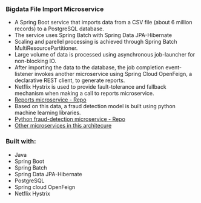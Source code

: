 ### Bigdata File Import Microservice
  - A Spring Boot service that imports data from a CSV file (about 6 million records) to a PostgreSQL database.
  - The service uses Spring Batch with Spring Data JPA-Hibernate 
  - Scaling and parellel processing is achieved through Spring Batch MultiResourcePartitioner.
  - Large volume of data is processed using asynchronous job-launcher for non-blocking IO.
  - After importing the data to the database, the job completion event-listener invokes another microservice using Spring Cloud OpenFeign, a declarative REST client, to generate reports.
  - Netflix Hystrix is used to provide fault-tolerance and fallback mechanism when making a call to reports microservice.
  - [Reports microservice - Repo](https://github.com/vjpal3/Bigdata-Reports-Service)
  - Based on this data, a fraud detection model is built using python machine learning libraries. 
  - [Python fraud-detection microservice - Repo](https://github.com/vjpal3/Fraud-Detection-PythonML-Service)
  - [Other microservices in this architecure](https://github.com/vjpal3/Bigdata-Microservices-Spring-Cloud-Repos)

  ### Built with:
  - Java
  - Spring Boot
  - Spring Batch
  - Spring Data JPA-Hibernate
  - PostgreSQL
  - Spring cloud OpenFeign
  - Netflix Hystrix
